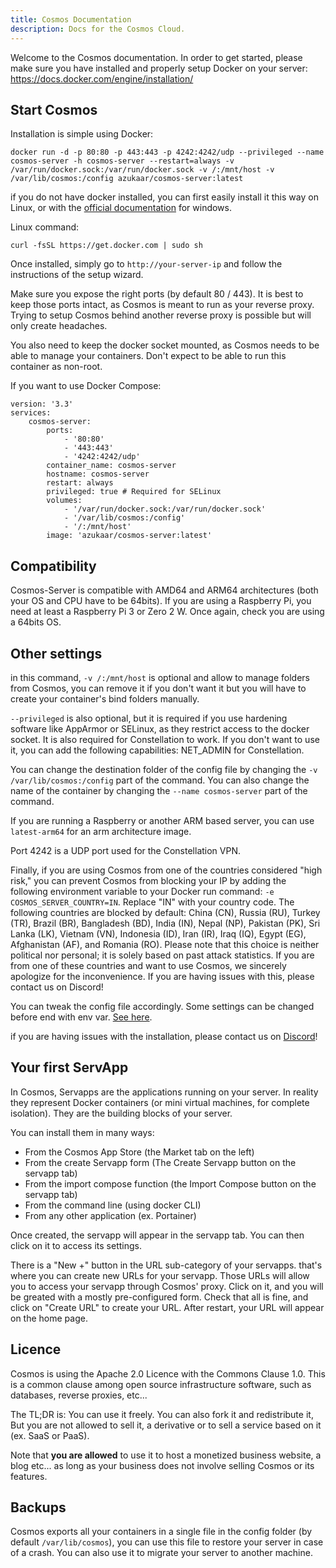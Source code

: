 ```yaml
---
title: Cosmos Documentation
description: Docs for the Cosmos Cloud.
---
```


Welcome to the Cosmos documentation. In order to get started, please make sure you have installed and properly setup Docker on your server: https://docs.docker.com/engine/installation/

## Start Cosmos

Installation is simple using Docker:

```
docker run -d -p 80:80 -p 443:443 -p 4242:4242/udp --privileged --name cosmos-server -h cosmos-server --restart=always -v /var/run/docker.sock:/var/run/docker.sock -v /:/mnt/host -v /var/lib/cosmos:/config azukaar/cosmos-server:latest
```

if you do not have docker installed, you can first easily install it this way on Linux, or with the [official documentation](https://docs.docker.com/engine/installation/) for windows.

Linux command:

```
curl -fsSL https://get.docker.com | sudo sh
```

Once installed, simply go to `http://your-server-ip` and follow the instructions of the setup wizard.

Make sure you expose the right ports (by default 80 / 443). It is best to keep those ports intact, as Cosmos is meant to run as your reverse proxy. Trying to setup Cosmos behind another reverse proxy is possible but will only create headaches.

You also need to keep the docker socket mounted, as Cosmos needs to be able to manage your containers. Don't expect to be able to run this container as non-root.

If you want to use Docker Compose:

```
version: '3.3'
services:
    cosmos-server:
        ports:
            - '80:80'
            - '443:443'
            - '4242:4242/udp'
        container_name: cosmos-server
        hostname: cosmos-server
        restart: always
        privileged: true # Required for SELinux
        volumes:
            - '/var/run/docker.sock:/var/run/docker.sock'
            - '/var/lib/cosmos:/config'
            - '/:/mnt/host'
        image: 'azukaar/cosmos-server:latest'
```

## Compatibility

Cosmos-Server is compatible with AMD64 and ARM64 architectures (both your OS and CPU have to be 64bits). If you are using a Raspberry Pi, you need at least a Raspberry Pi 3 or Zero 2 W. Once again, check you are using a 64bits OS.

## Other settings

in this command, `-v /:/mnt/host` is optional and allow to manage folders from Cosmos, you can remove it if you don't want it but you will have to create your container's bind folders manually.

`--privileged` is also optional, but it is required if you use hardening software like AppArmor or SELinux, as they restrict access to the docker socket. It is also required for Constellation to work. If you don't want to use it, you can add the following capabilities: NET_ADMIN for Constellation.

You can change the destination folder of the config file by changing the `-v /var/lib/cosmos:/config` part of the command. You can also change the name of the container by changing the `--name cosmos-server` part of the command.

If you are running a Raspberry or another ARM based server, you can use `latest-arm64` for an arm architecture image.

Port 4242 is a UDP port used for the Constellation VPN.

Finally, if you are using Cosmos from one of the countries considered "high risk," you can prevent Cosmos from blocking your IP by adding the following environment variable to your Docker run command: `-e COSMOS_SERVER_COUNTRY=IN`. Replace "IN" with your country code. The following countries are blocked by default: China (CN), Russia (RU), Turkey (TR), Brazil (BR), Bangladesh (BD), India (IN), Nepal (NP), Pakistan (PK), Sri Lanka (LK), Vietnam (VN), Indonesia (ID), Iran (IR), Iraq (IQ), Egypt (EG), Afghanistan (AF), and Romania (RO). Please note that this choice is neither political nor personal; it is solely based on past attack statistics. If you are from one of these countries and want to use Cosmos, we sincerely apologize for the inconvenience. If you are having issues with this, please contact us on Discord!

You can tweak the config file accordingly. Some settings can be changed before end with env var. [See here](https://cosmos-cloud.io/doc/9%20Other%20Setups/#env-var).

if you are having issues with the installation, please contact us on [Discord](https://discord.gg/PwMWwsrwHA)!

## Your first ServApp

In Cosmos, Servapps are the applications running on your server. In reality they represent Docker containers (or mini virtual machines, for complete isolation). They are the building blocks of your server.

You can install them in many ways:

* From the Cosmos App Store (the Market tab on the left)
* From the create Servapp form (The Create Servapp button on the servapp tab)
* From the import compose function (the Import Compose button on the servapp tab)
* From the command line (using docker CLI)
* From any other application (ex. Portainer)

Once created, the servapp will appear in the servapp tab. You can then click on it to access its settings.

There is a "New +" button in the URL sub-category of your servapps. that's where you can create new URLs for your servapp. Those URLs will allow you to access your servapp through Cosmos' proxy. Click on it, and you will be greated with a mostly pre-configured form. Check that all is fine, and click on "Create URL" to create your URL. After restart, your URL will appear on the home page.

## Licence

Cosmos is using the Apache 2.0 Licence with the Commons Clause 1.0. This is a common clause among open source infrastructure software, such as databases, reverse proxies, etc...

The TL;DR is: You can use it freely. You can also fork it and redistribute it, But you are not allowed to sell it, a derivative or to sell a service based on it (ex. SaaS or PaaS).

Note that **you are allowed** to use it to host a monetized business website, a blog etc... as long as your business does not involve selling Cosmos or its features.

## Backups

Cosmos exports all your containers in a single file in the config folder (by default `/var/lib/cosmos`), you can use this file to restore your server in case of a crash. You can also use it to migrate your server to another machine.